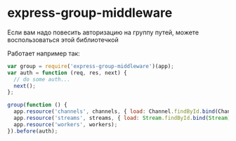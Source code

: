 express-group-middleware
========================
Если вам надо повесить авторизацию на группу путей, можете воспользоваться этой библиотечкой

Работает например так:
```javascript
var group = require('express-group-middleware')(app);
var auth = function (req, res, next) { 
  // do some auth...
  next(); 
};

group(function () {
  app.resource('channels', channels, { load: Channel.findById.bind(Channel) });
  app.resource('streams', streams, { load: Stream.findById.bind(Stream) });
  app.resource('workers', workers);
}).before(auth);
```
